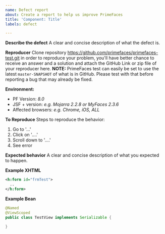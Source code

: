 ```yaml
---
name: Defect report
about: Create a report to help us improve PrimeFaces
title: 'Component: Title'
labels: defect

---
```


**Describe the defect**
A clear and concise description of what the defect is.

**Reproducer**
Clone repository https://github.com/primefaces/primefaces-test.git in order to reproduce your problem, you'll have better chance to receive an answer and a solution and attach the GitHub Link or zip file of your reproducer here. **NOTE:** PrimeFaces test can easily be set to use the latest `master-SNAPSHOT` of what is in GitHub. Please test with that before reporting a bug that may already be fixed.

**Environment:**
 - PF Version: _8.0_
 - JSF + version: _e.g. Mojarra 2.2.8 or MyFaces 2.3.6_
 - Affected browsers: _e.g. Chrome, iOS, ALL_

**To Reproduce**
Steps to reproduce the behavior:
1. Go to '...'
2. Click on '....'
3. Scroll down to '....'
4. See error

**Expected behavior**
A clear and concise description of what you expected to happen.

**Example XHTML**
```xml
<h:form id="frmTest">
  ..
</h:form>
```

**Example Bean**
```java
@Named
@ViewScoped
public class TestView implements Serializable {

}
```
